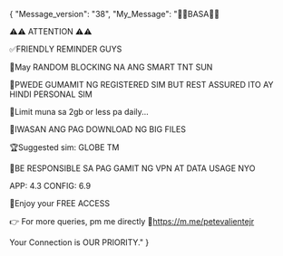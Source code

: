 {
    "Message_version": "38",
    "My_Message": "📌📌BASA📌📌

⚠️⚠️ ATTENTION ⚠️⚠️

✅FRIENDLY REMINDER GUYS

📌May RANDOM BLOCKING NA ANG SMART TNT SUN

📌PWEDE GUMAMIT NG REGISTERED SIM BUT REST
ASSURED ITO AY HINDI PERSONAL SIM

📌Limit muna sa 2gb or less pa daily...

📌IWASAN ANG PAG DOWNLOAD NG BIG FILES

🏆Suggested sim: GLOBE TM

📌BE RESPONSIBLE SA PAG GAMIT NG VPN
 AT DATA USAGE NYO

APP: 4.3
CONFIG: 6.9

💯Enjoy your FREE ACCESS

👉 For more queries, pm me directly
🔗https://m.me/petevalientejr

Your Connection is OUR PRIORITY."
}
